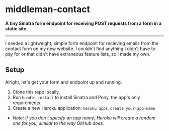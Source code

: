 # middleman-contact

**A tiny Sinatra form endpoint for receiving POST requests from a form in a static site.**

---
I needed a lightweight, simple form endpoint for recieving emails from the contact form on my new website. I couldn't find anything I didn't have to pay for or that didn't have extraneous feature lists, so I made my own.

## Setup
Alright, let's get your form and endpoint up and running.

1. Clone this repo locally.
2. Run `bundle install` to install Sinatra and Pony, the app's only requirements.
3. Create a new Heroku application: `heroku apps:create your-app-name`
  - *Note: If you don't specify an app name, Heroku will create a random one for you, similar to the way GitHub does.*
